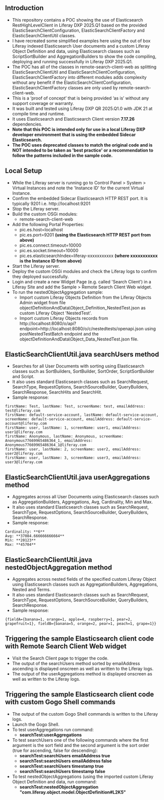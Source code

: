 ## Introduction ##
- This repository contains a POC showing the use of Elasticsearch RestHighLevelClient in Liferay DXP 2025.Q1 based on the provided ElasticSearchClientConfiguration, ElasticSearchClientFactory and ElasticSearchClientUtil classes.
- I have recreated some simplified examples here using the out of box Liferay indexed Elasticsearch User documents and a custom Liferay Object Definition and data, using Elasticsearch classes such as ScriptSortBuilder and AggregationBuilders to show the code compiling, deploying and running successfully in Liferay DXP 2025.Q1.
- The POC has all of the classes in remote-search-client-web as splitting ElasticSearchClientUtil and ElasticSearchClientConfiguration, ElasticSearchClientFactory into different modules adds complexity without any benefit if the ElasticSearchClientConfiguration, ElasticSearchClientFactory classes are only used by remote-search-client-web.
- This is a ‘proof of concept’ that is being provided ‘as is’ without any support coverage or warranty.
- It was built and tested using Liferay DXP QR 2025.Q1.0 with JDK 21 at compile time and runtime.
- It uses Elasticsearch and Elasticsearch Client version **7.17.26** dependencies.
- **Note that this POC is intended only for use in a local Liferay DXP developer environment that is using the embedded Sidecar Elasticsearch.**
- **The POC uses deprecated classes to match the original code and is NOT intended to be taken as 'best practice' or a recommendation to follow the patterns included in the sample code.**

## Local Setup ##
- While the Liferay server is running go to Control Panel > System > Virtual Instances and note the 'Instance ID' for the current Virtual Instance.
- Confirm the embedded Sidecar Elasticsearch HTTP REST port. It is typically 9201 i.e. http://localhost:9201
- Stop the Liferay server.
- Build the custom OSGi modules:
  - remote-search-client-web
- Add the following Portal Properties:
  - pic.es.host=localhost
  - pic.es.port=9201 **(using the Elasticsearch HTTP REST port from above)**
  - pic.es.connect.timeout=10000
  - pic.es.socket.timeout=10000
  - pic.es.elasticsearchIndex=liferay-xxxxxxxxxxx **(where xxxxxxxxxxx is the Instance ID from above)**
- Start the Liferay server.
- Deploy the custom OSGi modules and check the Liferay logs to confirm they deployed successfully.
- Login and create a new Widget Page (e.g. called 'Search Client') in a Liferay Site and add the Sample > Remote Search Client Web widget.
- To run the nestedObjectAggregation sample:
  - Import custom Liferay Objects Definition from the Liferay Objects Admin widget from file objectDefinitionAndData\Object_Definition_NestedTest.json as custom Liferay Object 'NestedTest'.
  - Import custom Liferay Objects records from http://localhost:8080/o/api?endpoint=http://localhost:8080/o/c/nestedtests/openapi.json using postNestedTestBatch endpoint and the objectDefinitionAndData\Object_Data_NestedTest.json file.

## ElasticSearchClientUtil.java searchUsers method ##
- Searches for all User Documents with sorting using Elasticsearch classes such as SortBuilders, SortBuilder, SortOrder, ScriptSortBuilder and Script.
- It also uses standard Elasticsearch classes such as SearchRequest, SearchType, RequestOptions, SearchSourceBuilder, QueryBuilders, SearchResponse, SearchHits and SearchHit.
- Sample response:
```
firstName: Test, lastName: Test, screenName: test, emailAddress: test@liferay.com
firstName: default-service-account, lastName: default-service-account, screenName: default-service-account, emailAddress: default-service-account@liferay.com
firstName: user, lastName: 1, screenName: user1, emailAddress: user1@liferay.com
firstName: Anonymous, lastName: Anonymous, screenName: Anonymous77669965486364_1, emailAddress: Anonymous77669965486364_1@liferay.com
firstName: user, lastName: 2, screenName: user2, emailAddress: user2@liferay.com
firstName: user, lastName: 3, screenName: user3, emailAddress: user3@liferay.com
```

## ElasticSearchClientUtil.java userAggregations method ##
- Aggregates across all User Documents using Elasticsearch classes such as AggregationBuilders, Aggregations, Avg, Cardinality, Min and Max.
- It also uses standard Elasticsearch classes such as SearchRequest, SearchType, RequestOptions, SearchSourceBuilder, QueryBuilders, SearchResponse.
- Sample response:
```
Cardinality: **6**
Avg: **37084.666666666664**
Min: **20123**
Max: **45704**
```

## ElasticSearchClientUtil.java nestedObjectAggregation method ##
- Aggregates across nested fields of the specified custom Liferay Object using Elasticsearch classes such as AggregationBuilders, Aggregations, Nested and Terms.
- It also uses standard Elasticsearch classes such as SearchRequest, SearchType, RequestOptions, SearchSourceBuilder, QueryBuilders, SearchResponse.
- Sample response:
```
{fieldA={banana=1, orange=1, apple=4, raspberry=1, pear=2, grapefruit=1}, fieldB={banana=5, orange=2, pear=1, peach=1, grape=1}}
```

## Triggering the sample Elasticsearch client code with Remote Search Client Web widget ##
- Visit the Search Client page to trigger the code.
- The output of the searchUsers method sorted by emailAddress ascending is displayed onscreen as well as written to the Liferay logs.
- The output of the userAggregations method is displayed onscreen as well as written to the Liferay logs.

## Triggering  the sample Elasticsearch client code with custom Gogo Shell commands ##
 - The output of the custom Gogo Shell commands is written to the Liferay logs.
- Launch the Gogo Shell.
- To test userAggregations run command:
  - **searchTest:userAggregations**
- To test searchUsers one of the following commands where the first argument is the sort field and the second argument is the sort order (true for ascending, false for descending):
  - **searchTest:searchUsers emailAddress true**
  - **searchTest:searchUsers emailAddress false**
  - **searchTest:searchUsers timestamp true**
  - **searchTest:searchUsers timestamp false**
- To test nestedObjectAggregations (using the imported custom Liferay Object Definition and data, run command:
  - **searchTest:nestedObjectAggregation "com.liferay.object.model.ObjectDefinition#L2K5"**
